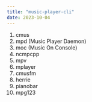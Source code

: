 ```yaml
---
title: "music-player-cli"
date: 2023-10-04
---
```

1. cmus
2. mpd (Music Player Daemon)
3. moc (Music On Console)
4. ncmpcpp
5. mpv
6. mplayer
7. cmusfm
8. herrie
9. pianobar
10. mpg123
